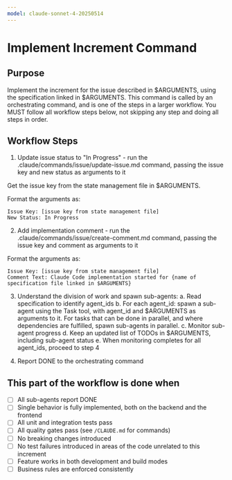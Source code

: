 ```yaml
---
model: claude-sonnet-4-20250514
---
```


# Implement Increment Command

## Purpose

Implement the increment for the issue described in $ARGUMENTS, using the specification linked in $ARGUMENTS.
This command is called by an orchestrating command, and is one of the steps in a larger workflow.
You MUST follow all workflow steps below, not skipping any step and doing all steps in order.

## Workflow Steps

1. Update issue status to "In Progress" - run the .claude/commands/issue/update-issue.md command, passing the issue key and new status as arguments to it

Get the issue key from the state management file in $ARGUMENTS.

Format the arguments as:
```
Issue Key: [issue key from state management file]
New Status: In Progress
```

2. Add implementation comment - run the .claude/commands/issue/create-comment.md command, passing the issue key and comment as arguments to it

Format the arguments as:
```
Issue Key: [issue key from state management file]
Comment Text: Claude Code implementation started for {name of specification file linked in $ARGUMENTS}
```

3. Understand the division of work and spawn sub-agents:
   a. Read specification to identify agent_ids
   b. For each agent_id: spawn a sub-agent using the Task tool, with agent_id and $ARGUMENTS as arguments to it. For tasks that can be done in parallel, and where dependencies are fulfilled, spawn sub-agents in parallel.
   c. Monitor sub-agent progress
   d. Keep an updated list of TODOs in $ARGUMENTS, including sub-agent status
   e. When monitoring completes for all agent_ids, proceed to step 4

4. Report DONE to the orchestrating command

## This part of the workflow is done when

- [ ] All sub-agents report DONE
- [ ] Single behavior is fully implemented, both on the backend and the frontend
- [ ] All unit and integration tests pass
- [ ] All quality gates pass (see `/CLAUDE.md` for commands)
- [ ] No breaking changes introduced
- [ ] No test failures introduced in areas of the code unrelated to this increment
- [ ] Feature works in both development and build modes
- [ ] Business rules are enforced consistently
